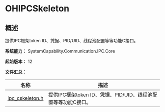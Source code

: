 # OHIPCSkeleton
<!--Kit: IPC Kit-->
<!--Subsystem: Communication-->
<!--Owner: @xdx19211@luodonghui0157-->
<!--Designer: @zhaopeng_gitee-->
<!--Tester: @maxiaorong2-->
<!--Adviser: @zhang_yixin13-->

## 概述

提供IPC框架token ID、凭据、PID/UID、线程池配置等等功能C接口。

**系统能力：** SystemCapability.Communication.IPC.Core

**起始版本：** 12

**文件汇总：**

| 名称 | 描述 |
| ---- | ---- |
| [ipc_cskeleton.h](capi-ipc-cskeleton-h.md) | 提供IPC框架token ID、凭据、PID/UID、线程池配置等等功能C接口。 |
